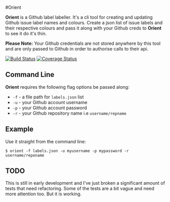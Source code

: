 #Orient

**Orient** is a Github label labeller. It's a cli tool for creating and updating Github issue label names and colours. Create a json list of issue labels and their respective colours and pass it along with your Github creds to **Orient** to see it do it's thin.


**Please Note:** Your Github credentials are not stored anywhere by this tool and are only passed to Github in order to authorise calls to their api.

[![Build Status](https://travis-ci.org/chasevida/orient.svg)](https://travis-ci.org/chasevida/orient)
[![Coverage Status](https://coveralls.io/repos/chasevida/orient/badge.png)](https://coveralls.io/r/chasevida/orient)

## Command Line
**Orient** requires the following flag options be passed along:

*	`-f` - a file path for `labels.json` list
*	`-u` - your Github account username
*	`-p` - your Github account password
*	`-r` - your Github repository name i.e `username/repname`


## Example

Use it straight from the command line:

	$ orient -f labels.json -u myusername -p mypassword -r username/reponame
	
	
## TODO
This is still in early development and I've just broken a significant amount of tests that need refactoring. Some of the tests are a bit vague and need more attention too. But it is working.